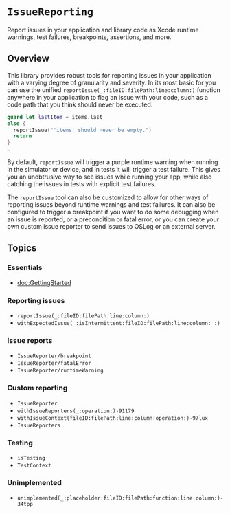 # ``IssueReporting``

Report issues in your application and library code as Xcode runtime warnings, test failures, 
breakpoints, assertions, and more.

## Overview

This library provides robust tools for reporting issues in your application with a varying degree
of granularity and severity. In its most basic for you can use the unified 
``reportIssue(_:fileID:filePath:line:column:)`` function anywhere in your application to flag an
issue with your code, such as a code path that you think should never be executed:

```swift
guard let lastItem = items.last
else {
  reportIssue("'items' should never be empty.")
  return 
}
…
```

By default, `reportIssue` will trigger a purple runtime warning when running in the simulator or
device, and in tests it will trigger a test failure. This gives you an unobtrusive way to see
issues while running your app, while also catching the issues in tests with explicit test failures.

The `reportIssue` tool can also be customized to allow for other ways of reporting issues beyond
runtime warnings and test failures. It can also be configured to trigger a breakpoint if you want to
do some debugging when an issue is reported, or a precondition or fatal error, or you can create
your own custom issue reporter to send issues to OSLog or an external server.

## Topics

### Essentials

- <doc:GettingStarted>

### Reporting issues

- ``reportIssue(_:fileID:filePath:line:column:)``
- ``withExpectedIssue(_:isIntermittent:fileID:filePath:line:column:_:)``

### Issue reports

- ``IssueReporter/breakpoint``
- ``IssueReporter/fatalError``
- ``IssueReporter/runtimeWarning``

### Custom reporting

- ``IssueReporter``
- ``withIssueReporters(_:operation:)-91179``
- ``withIssueContext(fileID:filePath:line:column:operation:)-97lux``
- ``IssueReporters``

### Testing

- ``isTesting``
- ``TestContext``

### Unimplemented

- ``unimplemented(_:placeholder:fileID:filePath:function:line:column:)-34tpp``
